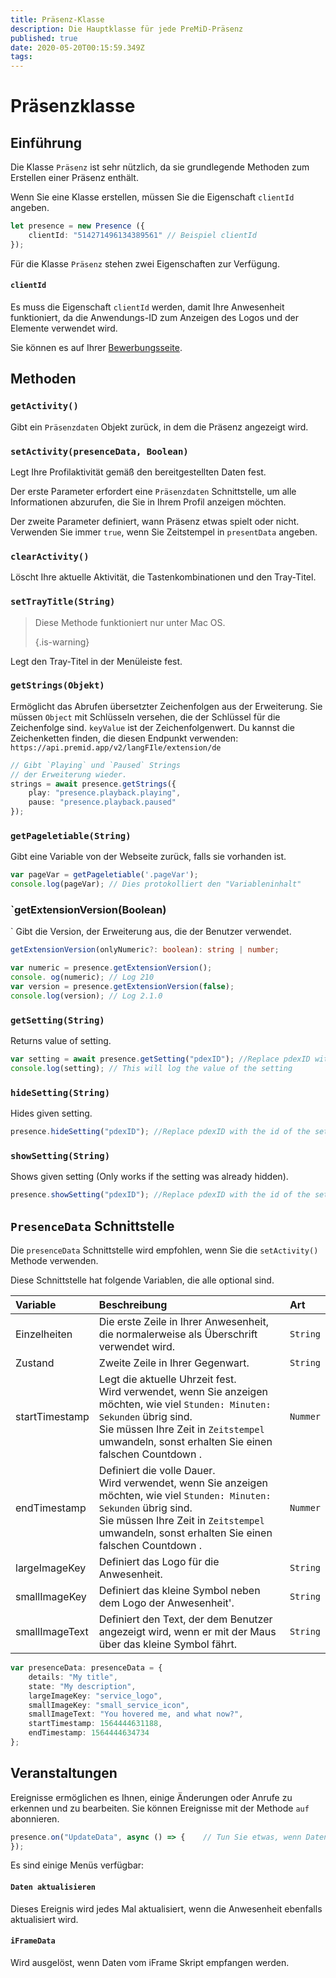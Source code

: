```yaml
---
title: Präsenz-Klasse
description: Die Hauptklasse für jede PreMiD-Präsenz
published: true
date: 2020-05-20T00:15:59.349Z
tags:
---
```


# Präsenzklasse

## Einführung

Die Klasse `Präsenz` ist sehr nützlich, da sie grundlegende Methoden zum Erstellen einer Präsenz enthält.

 Wenn Sie eine Klasse erstellen, müssen Sie die Eigenschaft `clientId` angeben.

```typescript
let presence = new Presence ({
    clientId: "514271496134389561" // Beispiel clientId
});
```

Für die Klasse `Präsenz` stehen zwei Eigenschaften zur Verfügung.

#### `clientId`

Es muss die Eigenschaft `clientId` werden, damit Ihre Anwesenheit funktioniert, da die Anwendungs-ID zum Anzeigen des Logos und der Elemente verwendet wird.

Sie können es auf Ihrer [Bewerbungsseite](https://discordapp.com/developers/applications).

## Methoden

### `getActivity()`

Gibt ein `Präsenzdaten` Objekt zurück, in dem die Präsenz angezeigt wird.

### `setActivity(presenceData, Boolean)`

Legt Ihre Profilaktivität gemäß den bereitgestellten Daten fest.

Der erste Parameter erfordert eine ` Präsenzdaten ` Schnittstelle, um alle Informationen abzurufen, die Sie in Ihrem Profil anzeigen möchten.

Der zweite Parameter definiert, wann Präsenz etwas spielt oder nicht. Verwenden Sie immer ` true `, wenn Sie Zeitstempel in ` presentData ` angeben.

### `clearActivity()`

Löscht Ihre aktuelle Aktivität, die Tastenkombinationen und den Tray-Titel.

### `setTrayTitle(String)`

> Diese Methode funktioniert nur unter Mac OS. 
> 
> {.is-warning}

Legt den Tray-Titel in der Menüleiste fest.

### `getStrings(Objekt)`

Ermöglicht das Abrufen übersetzter Zeichenfolgen aus der Erweiterung. Sie müssen ` Object ` mit Schlüsseln versehen, die der Schlüssel für die Zeichenfolge sind. ` keyValue ` ist der Zeichenfolgenwert. Du kannst die Zeichenketten finden, die diesen Endpunkt verwenden: `https://api.premid.app/v2/langFIle/extension/de`

```typescript
// Gibt `Playing` und `Paused` Strings
// der Erweiterung wieder.
strings = await presence.getStrings({
    play: "presence.playback.playing",
    pause: "presence.playback.paused"
});
```

### `getPageletiable(String)`

Gibt eine Variable von der Webseite zurück, falls sie vorhanden ist.

```typescript
var pageVar = getPageletiable('.pageVar');
console.log(pageVar); // Dies protokolliert den "Variableninhalt"
```

### `getExtensionVersion(Boolean)
`
Gibt die Version, der Erweiterung aus, die der Benutzer verwendet.
```typescript
getExtensionVersion(onlyNumeric?: boolean): string | number;

var numeric = presence.getExtensionVersion();
console. og(numeric); // Log 210
var version = presence.getExtensionVersion(false);
console.log(version); // Log 2.1.0
```

### `getSetting(String)`
Returns value of setting.
```typescript
var setting = await presence.getSetting("pdexID"); //Replace pdexID with the id of the setting
console.log(setting); // This will log the value of the setting
```

### `hideSetting(String)`
Hides given setting.
```typescript
presence.hideSetting("pdexID"); //Replace pdexID with the id of the setting
```

### `showSetting(String)`
Shows given setting (Only works if the setting was already hidden).
```typescript
presence.showSetting("pdexID"); //Replace pdexID with the id of the setting
```

## `PresenceData` Schnittstelle

Die `presenceData` Schnittstelle wird empfohlen, wenn Sie die `setActivity()` Methode verwenden.

Diese Schnittstelle hat folgende Variablen, die alle optional sind.

<table>
  <thead>
    <tr>
      <th style="text-align:left">Variable</th>
      <th style="text-align:left">Beschreibung</th>
      <th style="text-align:left">Art</th>
    </tr>
  </thead>
  <tbody>
    <tr>
      <td style="text-align:left">Einzelheiten</td>
      <td style="text-align:left">Die erste Zeile in Ihrer Anwesenheit, die normalerweise als Überschrift verwendet wird.</td>
      <td style="text-align:left"><code>String</code>
      </td>
    </tr>
    <tr>
      <td style="text-align:left">Zustand</td>
      <td style="text-align:left">Zweite Zeile in Ihrer Gegenwart.</td>
      <td style="text-align:left"><code>String</code>
      </td>
    </tr>
    <tr>
      <td style="text-align:left">startTimestamp</td>
      <td style="text-align:left">Legt die aktuelle Uhrzeit fest.<br>
        Wird verwendet, wenn Sie anzeigen möchten, wie viel <code>Stunden: Minuten: Sekunden</code> übrig sind.
          <br>Sie müssen Ihre Zeit in <code>Zeitstempel</code> umwandeln, sonst erhalten Sie einen falschen Countdown
.
      </td>
      <td style="text-align:left"><code>Nummer</code>
      </td>
    </tr>
    <tr>
      <td style="text-align:left">endTimestamp</td>
      <td style="text-align:left">Definiert die volle Dauer.
        <br>Wird verwendet, wenn Sie anzeigen möchten, wie viel <code>Stunden: Minuten: Sekunden</code> übrig sind.
          <br>Sie müssen Ihre Zeit in <code>Zeitstempel</code> umwandeln, sonst erhalten Sie einen falschen Countdown
.
      </td>
      <td style="text-align:left"><code>Nummer</code>
      </td>
    </tr>
    <tr>
      <td style="text-align:left">largeImageKey</td>
      <td style="text-align:left">Definiert das Logo für die Anwesenheit.</td>
      <td style="text-align:left"><code>String</code>
      </td>
    </tr>
    <tr>
      <td style="text-align:left">smallImageKey</td>
      <td style="text-align:left">Definiert das kleine Symbol neben dem Logo der Anwesenheit&apos;.</td>
      <td style="text-align:left"><code>String</code>
      </td>
    </tr>
    <tr>
      <td style="text-align:left">smallImageText</td>
      <td style="text-align:left">Definiert den Text, der dem Benutzer angezeigt wird, wenn er mit der Maus über das kleine
        Symbol fährt.</td>
      <td style="text-align:left"><code>String</code>
      </td>
    </tr>
  </tbody>
</table>

```typescript
var presenceData: presenceData = {
    details: "My title",
    state: "My description",
    largeImageKey: "service_logo",
    smallImageKey: "small_service_icon",
    smallImageText: "You hovered me, and what now?",
    startTimestamp: 1564444631188,
    endTimestamp: 1564444634734
};
```

## Veranstaltungen

Ereignisse ermöglichen es Ihnen, einige Änderungen oder Anrufe zu erkennen und zu bearbeiten. Sie können Ereignisse mit der Methode `auf` abonnieren.

```typescript
presence.on("UpdateData", async () => {    // Tun Sie etwas, wenn Daten aktualisiert werden.
});
```

Es sind einige Menüs verfügbar:

#### `Daten aktualisieren`

Dieses Ereignis wird jedes Mal aktualisiert, wenn die Anwesenheit ebenfalls aktualisiert wird.

#### `iFrameData`

Wird ausgelöst, wenn Daten vom iFrame Skript empfangen werden.
